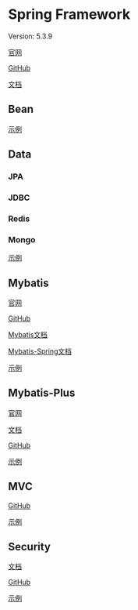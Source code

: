 # Spring Framework

Version: 5.3.9

[官网](https://spring.io)

[GitHub](https://github.com/spring-projects/spring-framework)

[文档](https://docs.spring.io/spring-framework/docs/current/reference/html/)

## Bean

[示例](./bean)

## Data

### JPA

### JDBC

### Redis

### Mongo

[示例](./data)

## Mybatis

[官网](https://blog.mybatis.org/)

[GitHub](https://github.com/mybatis/spring)

[Mybatis文档](https://mybatis.org/mybatis-3/zh/index.html)

[Mybatis-Spring文档](http://mybatis.org/spring/zh/index.html)

[示例](./mybatis)

## Mybatis-Plus

[官网](https://mp.baomidou.com/)

[文档](https://mp.baomidou.com/guide/)

[GitHub](https://github.com/baomidou/mybatis-plus)

[示例](./mybatis-plus)

## MVC

[GitHub]()

[示例](./mvc)

## Security

[文档](https://docs.spring.io/spring-framework/docs/current/reference/html/web.html)

[GitHub](https://github.com/spring-projects/spring-security)

[示例](./mvc)